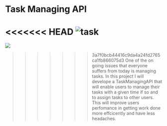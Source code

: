 # Task Managing API
<<<<<<< HEAD
![task](https://blog.westkowloon.hk/sites/default/files/glazed_builder_images/2016/07/329af30.jpg)
=======
![](https://blog.westkowloon.hk/sites/default/files/glazed_builder_images/2016/07/329af30.jpg)
>>>>>>> 3a7f0bcb44416c9da4a24fd2765ca1fb866075d3
One of the on going issues that everyone suffers from today is managing tasks. In this project I will develope a TaskManagingAPI that will enable users to manage their tasks with a given time if so and to assign tasks to other users. This will improve users perfomance in getting work done more effcicently and have less headaches.
